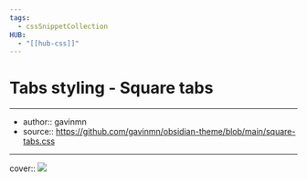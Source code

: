```yaml
---
tags:
  - cssSnippetCollection 
HUB:
  - "[[hub-css]]"
---
```

# Tabs styling - Square tabs

---

- author:: gavinmn
- source:: https://github.com/gavinmn/obsidian-theme/blob/main/square-tabs.css

---

cover:: ![](https://i.imgur.com/1rH0K30.png)

```css

```
